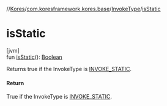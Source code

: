 //[Kores](../../../index.md)/[com.koresframework.kores.base](../index.md)/[InvokeType](index.md)/[isStatic](is-static.md)

# isStatic

[jvm]\
fun [isStatic](is-static.md)(): [Boolean](https://kotlinlang.org/api/latest/jvm/stdlib/kotlin/-boolean/index.html)

Returns true if the InvokeType is [INVOKE_STATIC](-i-n-v-o-k-e_-s-t-a-t-i-c/index.md).

#### Return

True if the InvokeType is [INVOKE_STATIC](-i-n-v-o-k-e_-s-t-a-t-i-c/index.md).
